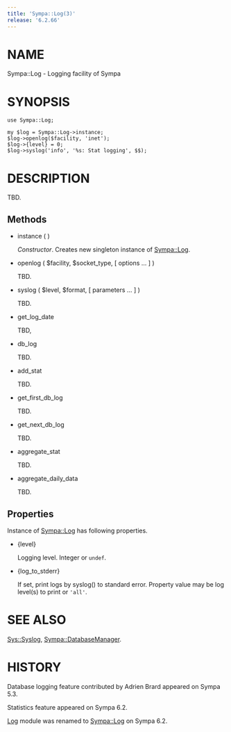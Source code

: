 ```yaml
---
title: 'Sympa::Log(3)'
release: '6.2.66'
---
```


# NAME

Sympa::Log - Logging facility of Sympa

# SYNOPSIS

    use Sympa::Log;

    my $log = Sympa::Log->instance;
    $log->openlog($facility, 'inet');
    $log->{level} = 0;
    $log->syslog('info', '%s: Stat logging', $$);

# DESCRIPTION

TBD.

## Methods

- instance ( )

    _Constructor_.
    Creates new singleton instance of [Sympa::Log](./Sympa-Log.3.md).

- openlog ( $facility, $socket\_type, \[ options ... \] )

    TBD.

- syslog ( $level, $format, \[ parameters ... \] )

    TBD.

- get\_log\_date

    TBD,

- db\_log

    TBD.

- add\_stat

    TBD.

- get\_first\_db\_log

    TBD.

- get\_next\_db\_log

    TBD.

- aggregate\_stat

    TBD.

- aggregate\_daily\_data

    TBD.

## Properties

Instance of [Sympa::Log](./Sympa-Log.3.md) has following properties.

- {level}

    Logging level.  Integer or `undef`.

- {log\_to\_stderr}

    If set, print logs by syslog() to standard error.
    Property value may be log level(s) to print or `'all'`.

# SEE ALSO

[Sys::Syslog](https://metacpan.org/pod/Sys%3A%3ASyslog), [Sympa::DatabaseManager](./Sympa-DatabaseManager.3.md).

# HISTORY

Database logging feature contributed by Adrien Brard appeared on Sympa 5.3.

Statistics feature appeared on Sympa 6.2.

[Log](https://metacpan.org/pod/Log) module was renamed to [Sympa::Log](./Sympa-Log.3.md) on Sympa 6.2.
